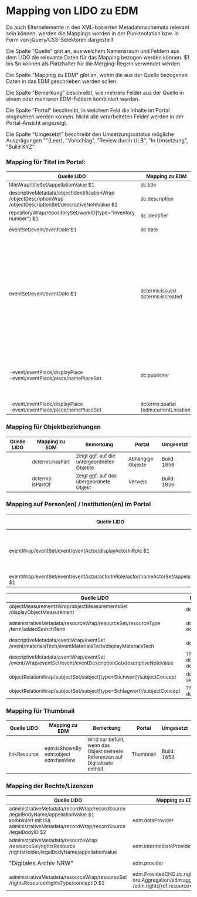 # Mapping von LIDO zu EDM

Da auch Elternelemente in den XML-basierten Metadatenschemata relevant sein können, werden die Mappings werden in der Punktnotation bzw. in Form von jQuery/CSS-Selektoren dargestellt

Die Spalte "Quelle" gibt an, aus welchem Namensraum und Feldern aus dem LIDO die relevante Daten für das Mapping bezogen werden können.
$1 bis $n können als Platzhalter für die Merging-Regeln verwendet werden.

Die Spalte "Mapping zu EDM" gibt an, wohin die aus der Quelle bezogenen Daten in das EDM geschrieben werden sollen.

Die Spalte "Bemerkung" beschreibt, wie mehrere Felder aus der Quelle in einem oder mehreren EDM-Feldern kombiniert werden.

Die Spalte "Portal" beschreibt, in welchem Feld die inhalte im Portal eingesehen werden können. Nicht alle verarbeiteten Felder werden in der Portal-Ansicht angezeigt.

Die Spalte "Umgesetzt" beschreibt den Umsetzungssstatus mögliche Ausprägungen ""(Leer), "Vorschlag", "Review durch ULB", "In Umsetzung", "Build XYZ".


### Mapping für Titel im Portal:

<table><thead><tr>
<th><sub>Quelle LIDO</sub></th>
<th><sub>Mapping zu EDM</sub></th>
<th><sub>Bemerkung</sub></th>
<th><sub>Portal</sub></th>
<th><sub>Umgesetzt</sub></th>
</tr></thead><tbody>
<tr>
<td><sub> titleWrap/titleSet/appellationValue $1<br> </sub></td>
<td><sub>dc.title</sub></td>
<td><sub> dc:title = $1  <br></sub></td>
<td><sub>Titel</sub></td>
<td><sub>Build 1856</sub></td>
</tr>
<tr>
<td><sub> descriptiveMetadata/objectIdentificationWrap<br>/objectDescriptionWrap<br>/objectDescriptionSet/descriptiveNoteValue $1<br> </sub></td>
<td><sub>dc:description</sub></td>
<td><sub> dc:description = $1  <br></sub></td>
<td><sub>Beschreibung</sub></td>
<td><sub>Nächstes Build</sub></td>
</tr>
<tr>
<td><sub>repositoryWrap/repositorySet/workID[type="inventory number"]  $1<br> </sub></td>
<td><sub>dc.identifier</sub></td>
<td><sub> dc.identifier = $1  <br></sub></td>
<td><sub> Inventarnummer ???</sub></td>
<td><sub>Nächstes Build</sub></td>
</tr>
<tr>
<td><sub> eventSet/event/eventDate $1<br> </sub></td>
<td><sub>dc:date</sub></td>
<td><sub> dc:date = $1  <br></sub></td>
<td><sub>Jahr</sub></td>
<td><sub>Nächstes Build</sub></td>
</tr>
 <tr>
<td><sub> eventSet/event/eventDate $1<br> </sub></td>
<td><sub>dcterms:issued<br>dcterms:iscreated</sub></td>
<td><sub>dcterms:issued = $1  <br>
  -Es sollte identifiziert werden welche der Datumsangaben, richtig zu created und issued eingeordnet werden können. <br>Eventl. mithilfe von &lteventType/&gt lösbar.  <br>-Momentan werden alle Datumsangaben zu dcterms:issued gemappt.</sub></td>
<td><sub>Jahr</sub></td>
<td><sub>Build 1856</sub></td>
</tr>
<tr>
<td><sub> -event/eventPlace/displayPlace <br>
-event/eventPlace/place/namePlaceSet </sub></td>
<td><sub> dc:publisher</sub></td>
<td><sub>-Portal liest es aus dem Publisher-Feld aus<br>Jira-Ticket:1587 <br> dc:publisher->DA-NRW-Portal(Erschienen)</sub></td>
<td><sub>Ort/Verlag</sub></td>
<td><sub>Build: 1856</sub></td>
</tr>
  <tr>
<td><sub> -event/eventPlace/displayPlace<br>
-event/eventPlace/place/namePlaceSet</sub></td>
<td><sub>dcterms:spatial <br> (edm:currentLocation)</sub></td>
<td><sub> </sub></td>
<td><sub> </sub></td>
<td><sub>Nächstes Build</sub></td>
</tr>
</tbody></table>



### Mapping für Objektbeziehungen
<table><thead><tr>
<th><sub>Quelle LIDO</sub></th>
<th><sub>Mapping zu EDM</sub></th>
<th><sub>Bemerkung</sub></th>
<th><sub>Portal</sub></th>
<th><sub>Umgesetzt</sub></th>
</tr></thead><tbody><tr>
<td><sub>
</sub></td>
<td><sub>dcterms:hasPart
</sub></td>
<td><sub>Zeigt ggf. auf die untergeordneten Objekte</sub></td>
<td><sub>Abhängige Objekte</sub></td>
<td><sub>Build: 1856</sub></td>
</tr>
<tr>
<td><sub>
</sub></td>
<td><sub>dcterms: isPartOf
</sub></td>
<td><sub>Zeigt ggf. auf das übergeordnete Objekt</sub></td>
<td><sub>Verweis</sub></td>
<td><sub>Build: 1856</sub></td>
</tr>
</tbody></table>


### Mapping auf Person(en) / Institution(en) im Portal
<table><thead><tr>
<th><sub>Quelle LIDO</sub></th>
<th><sub>Mapping zu EDM</sub></th>
<th><sub>Bemerkung</sub></th>
<th><sub>Portal</sub></th>
<th><sub>Umgesetzt</sub></th>
</tr></thead><tbody><tr>
<td><sub>
 eventWrap/eventSet/event/eventActor/displayActorInRole $1 <br>
  </sub></td>
<td><sub>dc:creator</sub></td>
<td><sub>dc:creator = $1 <br>
  Anzeige DA NRW Portal: bisher mit Institution kombiniert
  </sub></td>
<td><sub>Person</sub></td>
<td><sub>Nächstes Build</sub></td>
  </tr>
  <tr>
 <td><sub>
 eventWrap/eventSet/event/eventActor/actorInRole/actor/nameActorSet/appelationValue $1 <br>
  </sub></td>
<td><sub>dc:contributer</sub></td>
<td><sub>dc:contributer = $1 </sub></td>
<td><sub>Person</sub></td>
<td><sub>Vorschlag </sub></td>
</tr>

</tbody></table>


<table><thead><tr>
<th><sub>Quelle LIDO</sub></th>
<th><sub>Mapping zu EDM</sub></th>
<th><sub>Bemerkung</sub></th>
<th><sub>Portal</sub></th>
<th><sub>Umgesetzt</sub></th>
</tr></thead><tbody>
<tr>
<td><sub>
objectMeasurementsWrap/objectMeasurementsSet<br>/displayObjectMeasurement</sub></td>
<td><sub>dcterms.extend</sub></td>
<td><sub><br> </sub></td>
<td><sub>Umfang</sub></td>
<td><sub>Nächstes Build</sub></td>
    </tr>
  <tr>
  <td><sub>
administrativeMetadata/resourceWrap/resourceSet/resourceType<br>/term/addedSearchTerm</sub></td>
<td><sub>dc:type<br>edm:type</sub></td>
<td><sub> </sub></td>
<td><sub>Inhalt wird grosgeschrieben: <br>'image'->'IMAGE'</sub></td>
<td><sub>Nächstes Build</sub></td>
    </tr>
  <tr>
  <td><sub>
descriptiveMetadata/eventWrap/eventSet<br>/event/materialsTech/eventMaterialsTech/displayMaterialsTech</sub></td>
<td><sub>dcterms.medium <br></sub></td>
<td><sub> </sub></td>
<td><sub>Material/Technik ???</sub></td>
<td><sub>Vorschlag</sub></td>
  </tr>
  <tr>
  <td><sub>
descriptiveMetadata/eventWrap/eventSet<br>/event/Wrap/eventSet/event/eventDescriptionSet/descriptiveNoteValue</sub></td>
<td><sub>???<br>dcterms:provenance<br> dc:description</sub></td>
<td><sub> </sub></td>
<td><sub>Herkunft/Provenienz ???</sub></td>
<td><sub>Vorschlag</sub></td>
  </tr>
  <tr>
  <td><sub>
objectRelationWrap/subjectSet/subject[type=Stichwort]/subjectConcept</sub></td>
<td><sub>dc:subject<br>skos:prefLabel</sub></td>
<td><sub> </sub></td>
<td><sub></sub></td>
<td><sub></sub></td>
  </tr>
  <tr>
  <td><sub>
objectRelationWrap/subjectSet/subject[type=Schlagwort]/subjectConcept</sub></td>
<td><sub>??? <br>dc:type</sub></td>
<td><sub> </sub></td>
<td><sub></sub></td>
<td><sub></sub></td>

</tr></tbody></table>


### Mapping für Thumbnail
<table><thead><tr>
<th><sub>Quelle LIDO</sub></th>
<th><sub>Mapping zu EDM</sub></th>
<th><sub>Bemerkung</sub></th>
<th><sub>Portal</sub></th>
<th><sub>Umgesetzt</sub></th>
</tr></thead><tbody><tr>
<td><sub>linkResource
</sub></td>
<td><sub>edm:isShownBy  <br>
edm:object  <br>
edm:hasView
</sub></td>
<td><sub>Wird nur befüllt, wenn das Objekt mehrere Referenzen auf Digitalisate enthält.</sub></td>
<td><sub>Thumbnail</sub></td>
<td><sub>Build: 1856</sub></td>
</tr>

</tbody></table>

### Mapping der Rechte/Lizenzen
<table><thead><tr>
<th><sub>Quelle LIDO</sub></th>
<th><sub>Mapping zu EDM</sub></th>
<th><sub>Bemerkung</sub></th>
<th><sub>Portal</sub></th>
<th><sub>Umgesetzt</sub></th>
</tr></thead><tbody>
<tr>
<td>
<sub>
administrativeMetadata/recordWrap/recordSource<br>/legalBodyName/appellationValue $1<br>kombiniert mit ISIL<br> administrativeMetadata/recordWrap/recordSource<br>/legalBodyID $2</sub></td>
<td><sub>edm.dataProvider 	</sub></td>
<td><sub>Wie kombiniert man?<br>edm.dataProvider=$1 + $2  </sub></td>
<td><sub>Institution ???</sub></td>
<td><sub>Nächstes Build</sub></td>
</tr>
  
 <tr><td>
<sub>
administrativeMetadata/resourceWrap<br>/resourceSet/rightsResource<br>/rightsHolder/legalBodyName/appellationValue </sub></td>
<td><sub>edm.intermediateProvider </sub></td>
<td><sub></sub></td>
<td><sub>Inhaber Nutzungsrecht ???</sub></td>
<td><sub>Nächstes Build</sub></td>
</tr>

 <tr><td>
<sub>
</sub>"Digitales Archiv NRW"</td>
<td><sub>edm.provider </sub></td>
<td><sub></sub></td>
<td><sub></sub></td>
<td><sub>Nächstes Build</sub></td>
</tr>

<tr>
<td><sub>
administrativeMetadata/resourceWrap/resourseSet<br>/rightsResource/rightsType/conceptID $1 </sub></td>
<td><sub>edm.ProvidedCHO.dc.rights=$1 <br> ore:Aggregation/edm:aggregatedCHO<br>/edm.rights[rdf:resource=$1] </sub></td>
<td><sub>Lizenz-URL</sub></td>
<td><sub>Nutzungsrechte</sub></td>
<td><sub>Build 1954</sub></td>
</tr>


</tbody></table>
